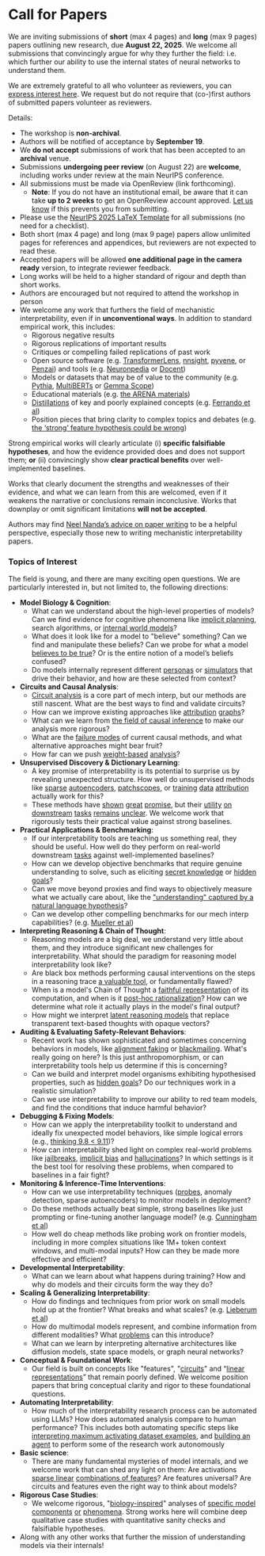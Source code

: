 # Call for Papers
We are inviting submissions of **short** (max 4 pages) and **long** (max 9 pages) papers outlining new research, due **August 22, 2025**. We welcome all submissions that convincingly argue for why they further the field: i.e. which further our ability to use the internal states of neural networks to understand them. 

We are extremely grateful to all who volunteer as reviewers, you can [express interest here](https://www.google.com/url?q=https://docs.google.com/forms/d/e/1FAIpQLSdiw1SJllzoTz_nqzDTzTOGb9DV3W_truQyh-WvYj_QGIi7Mg/viewform?usp%3Ddialog&sa=D&source=editors&ust=1753341061656494&usg=AOvVaw2yKzHsgKAy9V9b0A-ExHZd). We request but do not require that (co-)first authors of submitted papers volunteer as reviewers. 

Details: 
* The workshop is **non-archival**.
* Authors will be notified of acceptance by **September 19**.
* We **do not accept** submissions of work that has been accepted to an **archival** venue.
* Submissions **undergoing peer review** (on August 22) are **welcome**, including works under review at the main NeurIPS conference.
* All submissions must be made via OpenReview (link forthcoming).
  * **Note**: If you do not have an institutional email, be aware that it can take **up to 2 weeks** to get an OpenReview account approved. [Let us know](mailto:neurips2025@mechinterpworkshop.com) if this prevents you from submitting.
* Please use the [NeurIPS 2025 LaTeX Template](https://www.google.com/url?q=https://media.neurips.cc/Conferences/NeurIPS2025/Styles.zip&sa=D&source=editors&ust=1753341061659436&usg=AOvVaw1ycXRbKlMKf60hUEL7wC8h) for all submissions (no need for a checklist).
* Both short (max 4 page) and long (max 9 page) papers allow unlimited pages for references and appendices, but reviewers are not expected to read these.
* Accepted papers will be allowed **one additional page in the camera ready** version, to integrate reviewer feedback.
* Long works will be held to a higher standard of rigour and depth than short works.
* Authors are encouraged but not required to attend the workshop in person
* We welcome any work that furthers the field of mechanistic interpretability, even if in **unconventional ways**. In addition to standard empirical work, this includes:
  * Rigorous negative results
  * Rigorous replications of important results
  * Critiques or compelling failed replications of past work
  * Open source software (e.g. [TransformerLens](https://www.google.com/url?q=https://github.com/neelnanda-io/TransformerLens&sa=D&source=editors&ust=1753341061662113&usg=AOvVaw2TuRYvMUhEzITya9h7ZbpH), [nnsight](https://www.google.com/url?q=https://github.com/ndif-team/nnsight&sa=D&source=editors&ust=1753341061662313&usg=AOvVaw0iWWak-bSBRjGf053IoZzJ), [pyvene](https://www.google.com/url?q=https://github.com/stanfordnlp/pyvene/tree/main/pyvene/models/mlp&sa=D&source=editors&ust=1753341061662506&usg=AOvVaw2SQZ02f_gr202Z6niCoWyV), or [Penzai](https://www.google.com/url?q=https://github.com/google-deepmind/penzai&sa=D&source=editors&ust=1753341061662713&usg=AOvVaw1vWPnFprSaBB6f7ulyvMGE)) and tools (e.g. [Neuronpedia](https://www.google.com/url?q=http://neuronpedia.org&sa=D&source=editors&ust=1753341061662925&usg=AOvVaw2HMUcNTdUzKiGyCt-i1pLE) or [Docent](https://www.google.com/url?q=https://transluce.org/introducing-docent&sa=D&source=editors&ust=1753341061663135&usg=AOvVaw1IpbVB1-Dk0g-AvCC-R0OH))
  * Models or datasets that may be of value to the community (e.g. [Pythia](https://www.google.com/url?q=https://arxiv.org/abs/2304.01373&sa=D&source=editors&ust=1753341061663515&usg=AOvVaw1cxxEHcK8Ou6K0w6cLc5Tq), [MultiBERTs](https://www.google.com/url?q=https://arxiv.org/abs/2106.16163&sa=D&source=editors&ust=1753341061663666&usg=AOvVaw1zIT7X5tLK-2i8ARdN3uHu) or [Gemma Scope](https://www.google.com/url?q=https://arxiv.org/abs/2408.05147&sa=D&source=editors&ust=1753341061663825&usg=AOvVaw1WNlej8LI2fOKX0ua4KEsh))
  * Educational materials (e.g. [the ARENA materials](https://www.google.com/url?q=https://arena3-chapter1-transformer-interp.streamlit.app/&sa=D&source=editors&ust=1753341061664169&usg=AOvVaw0E6BL0mAaA-6wMfvRA8j6n))
  * [Distillations](https://www.google.com/url?q=https://distill.pub/2017/research-debt/&sa=D&source=editors&ust=1753341061664405&usg=AOvVaw3PgQsLicH2ud76pyz2aYvw) of key and poorly explained concepts (e.g. [Ferrando et al](https://www.google.com/url?q=https://arxiv.org/abs/2405.00208&sa=D&source=editors&ust=1753341061664693&usg=AOvVaw07zgjrrXgPdU3KdNh2iN6u))
  * Position pieces that bring clarity to complex topics and debates (e.g. [the ‘strong’ feature hypothesis could be wrong](https://www.google.com/url?q=https://www.alignmentforum.org/posts/tojtPCCRpKLSHBdpn/the-strong-feature-hypothesis-could-be-wrong&sa=D&source=editors&ust=1753341061665230&usg=AOvVaw0Ns82DMIyddu_bl3R4nIzF))

Strong empirical works will clearly articulate (i) **specific falsifiable hypotheses**, and how the evidence provided does and does not support them; **or** (ii) convincingly show **clear practical benefits** over well-implemented baselines. 

Works that clearly document the strengths and weaknesses of their evidence, and what we can learn from this are welcomed, even if it weakens the narrative or conclusions remain inconclusive. Works that downplay or omit significant limitations **will not be accepted**. 

Authors may find [Neel Nanda’s advice on paper writing](https://www.google.com/url?q=https://www.alignmentforum.org/posts/eJGptPbbFPZGLpjsp/highly-opinionated-advice-on-how-to-write-ml-papers&sa=D&source=editors&ust=1753341061667581&usg=AOvVaw1RB9EKFfVJ980FmoIZDCTG) to be a helpful perspective, especially those new to writing mechanistic interpretability papers. 
### Topics of Interest
The field is young, and there are many exciting open questions. We are particularly interested in, but not limited to, the following directions: 
* **Model Biology & Cognition**:
  * What can we understand about the high-level properties of models? Can we find evidence for cognitive phenomena like [implicit planning](https://www.google.com/url?q=https://transformer-circuits.pub/2025/attribution-graphs/biology.html%23dives-poems&sa=D&source=editors&ust=1753341061669386&usg=AOvVaw1V9NONjo8plBG8lSVgfdNl), search algorithms, or [internal world models](https://www.google.com/url?q=https://arxiv.org/abs/2210.13382&sa=D&source=editors&ust=1753341061669655&usg=AOvVaw31qfckPmziKQ_V3GU8Nk64)?
  * What does it look like for a model to "believe" something? Can we find and manipulate these beliefs? Can we probe for what a model [believes to be true](https://www.google.com/url?q=https://arxiv.org/abs/2310.06824&sa=D&source=editors&ust=1753341061670254&usg=AOvVaw2ceQao1WTw9XMv4GxprPuM)? Or is the entire notion of a model’s beliefs confused?
  * Do models internally represent different [personas](https://www.google.com/url?q=https://arxiv.org/abs/2406.12094&sa=D&source=editors&ust=1753341061670656&usg=AOvVaw1ew2O5f9QLXya86WIld_Nd) or [simulators](https://www.google.com/url?q=https://www.nature.com/articles/s41586-023-06647-8&sa=D&source=editors&ust=1753341061670851&usg=AOvVaw3_Ar4EbOvsxTVjEVUWVliF) that drive their behavior, and how are these selected from context?
* **Circuits and Causal Analysis**:
  * [Circuit analysis](https://www.google.com/url?q=https://distill.pub/2020/circuits/zoom-in/&sa=D&source=editors&ust=1753341061671451&usg=AOvVaw1kUgj8n7KsDlqz0zl8ZfPr) is a core part of mech interp, but our methods are still nascent. What are the best ways to find and validate circuits?
  * How can we improve existing approaches like [attribution](https://www.google.com/url?q=https://arxiv.org/abs/2406.11944&sa=D&source=editors&ust=1753341061672101&usg=AOvVaw1WGR0ouQcxUOaNQghQF9vT) [graphs](https://www.google.com/url?q=https://transformer-circuits.pub/2025/attribution-graphs/methods.html&sa=D&source=editors&ust=1753341061672309&usg=AOvVaw0NfNwZDIkzXboekWLQZoRz)?
  * What can we learn from [the field of causal inference](https://www.google.com/url?q=https://arxiv.org/abs/2407.04690&sa=D&source=editors&ust=1753341061672614&usg=AOvVaw1xBzzmf0t6kfdG0o1oIJts) to make our analysis more rigorous?
  * What are the [failure modes](https://www.google.com/url?q=https://arxiv.org/abs/2307.15771&sa=D&source=editors&ust=1753341061672930&usg=AOvVaw2SboQv-ZjKUOg7olLRgtXo) of current causal methods, and what alternative approaches might bear fruit?
  * How far can we push [weight-based](https://www.google.com/url?q=https://arxiv.org/abs/2301.05217&sa=D&source=editors&ust=1753341061673344&usg=AOvVaw2kynE221CzYrm1Baym55J-) [analysis](https://www.google.com/url?q=https://arxiv.org/abs/2410.08417&sa=D&source=editors&ust=1753341061673490&usg=AOvVaw1WyTaf3lF2_5jHHgEbfNGu)?
* **Unsupervised Discovery & Dictionary Learning**:
  * A key promise of interpretability is its potential to surprise us by revealing unexpected structure. How well do unsupervised methods like [sparse](https://www.google.com/url?q=https://arxiv.org/abs/2103.15949&sa=D&source=editors&ust=1753341061674230&usg=AOvVaw0Loe5uXVMgGPpYOzQZcTKY) [autoencoders](https://www.google.com/url?q=https://transformer-circuits.pub/2023/monosemantic-features&sa=D&source=editors&ust=1753341061674412&usg=AOvVaw3Y1B_SxokyA-ONNj1Okwu7), [patch](https://www.google.com/url?q=https://arxiv.org/abs/2401.06102&sa=D&source=editors&ust=1753341061674549&usg=AOvVaw0fmU6Oqo88JABN6JBs5SRl)[scopes](https://www.google.com/url?q=https://arxiv.org/abs/2403.10949v2&sa=D&source=editors&ust=1753341061674653&usg=AOvVaw2KR2h7e1aJpQUlBEaLB6mW), or [training](https://www.google.com/url?q=https://proceedings.mlr.press/v70/koh17a?ref%3Dhttps://githubhelp.com&sa=D&source=editors&ust=1753341061674859&usg=AOvVaw1jIW1mSRImPKd8xpn7sq0K) [data](https://www.google.com/url?q=https://arxiv.org/abs/2308.03296&sa=D&source=editors&ust=1753341061674994&usg=AOvVaw2I761GTGi38XVSK47Xe9Qm) [attribution](https://www.google.com/url?q=https://arxiv.org/abs/2205.11482&sa=D&source=editors&ust=1753341061675141&usg=AOvVaw05NFvbcz2RtPcYEq0qUO1T) actually work for this?
  * These methods have [shown](https://www.google.com/url?q=https://transformer-circuits.pub/2024/scaling-monosemanticity/index.html&sa=D&source=editors&ust=1753341061675508&usg=AOvVaw14yuokevg8Gh3T7tU1Q8uh) [great](https://www.google.com/url?q=https://transformer-circuits.pub/2025/attribution-graphs/biology.html&sa=D&source=editors&ust=1753341061675715&usg=AOvVaw3qngcIR_JO0qayCNKCwmwv) [promise](https://www.google.com/url?q=https://arxiv.org/abs/2503.10965&sa=D&source=editors&ust=1753341061675866&usg=AOvVaw38C2VdtNaz66ptCDGbpkyQ), but their [utility](https://www.google.com/url?q=https://arxiv.org/abs/2502.16681&sa=D&source=editors&ust=1753341061676043&usg=AOvVaw2mml9bfeDtkdv8QRqkab_K) [on](https://www.google.com/url?q=https://www.tilderesearch.com/blog/sieve&sa=D&source=editors&ust=1753341061676192&usg=AOvVaw0_o1Ck7anm1X_RFfUIP6X_) [downstream](https://www.google.com/url?q=https://arxiv.org/abs/2501.17148&sa=D&source=editors&ust=1753341061676350&usg=AOvVaw1KBRwB5dHNzFF3k0JHeNCV) [tasks](https://www.google.com/url?q=https://transformer-circuits.pub/2024/features-as-classifiers/index.html&sa=D&source=editors&ust=1753341061676555&usg=AOvVaw2M5uB15q88MLGRRMaSb2q4) [remains](https://www.google.com/url?q=https://arxiv.org/abs/2502.04382&sa=D&source=editors&ust=1753341061676708&usg=AOvVaw087Qrq7RA_6nfrsVSdyEcS) [unclear](https://www.google.com/url?q=https://www.alignmentforum.org/posts/4uXCAJNuPKtKBsi28/negative-results-for-saes-on-downstream-tasks&sa=D&source=editors&ust=1753341061676955&usg=AOvVaw33n6SlY_WRFnWoJTJtxo6N). We welcome work that rigorously tests their practical value against strong baselines.
* **Practical Applications & Benchmarking**:
  * If our interpretability tools are teaching us something real, they should be useful. How well do they perform on real-world downstream [tasks](https://www.google.com/url?q=https://www.lesswrong.com/posts/wGRnzCFcowRCrpX4Y/downstream-applications-as-validation-of-interpretability&sa=D&source=editors&ust=1753341061678123&usg=AOvVaw0ATVGZhA1BfDC_AwaH4s98) against well-implemented baselines?
  * How can we develop objective benchmarks that require genuine understanding to solve, such as eliciting [secret knowledge](https://www.google.com/url?q=https://arxiv.org/abs/2505.14352&sa=D&source=editors&ust=1753341061678728&usg=AOvVaw0faSSSHNAJUEYfKu-U0RZu) or [hidden goals](https://www.google.com/url?q=https://arxiv.org/abs/2503.10965&sa=D&source=editors&ust=1753341061678908&usg=AOvVaw0U7nSByjstY_BOpFPxCrBc)?
  * Can we move beyond proxies and find ways to objectively measure what we actually care about, like the ["understanding" captured by a natural language hypothesis](https://www.google.com/url?q=https://arxiv.org/abs/2502.04382&sa=D&source=editors&ust=1753341061679495&usg=AOvVaw13qkrdON2rAk-8AWLmKaqH)?
  * Can we develop other compelling benchmarks for our mech interp capabilities? (e.g. [Mueller et al](https://www.google.com/url?q=https://arxiv.org/abs/2504.13151&sa=D&source=editors&ust=1753341061679934&usg=AOvVaw0g3xUJDTU3SQZz7_qfsMBC))
* **Interpreting Reasoning & Chain of Thought**:
  * Reasoning models are a big deal, we understand very little about them, and they introduce significant new challenges for interpretability. What should the paradigm for reasoning model interpretability look like?
  * Are black box methods performing causal interventions on the steps in a reasoning trace [a valuable tool](https://www.google.com/url?q=https://arxiv.org/abs/2506.19143&sa=D&source=editors&ust=1753341061681217&usg=AOvVaw0xW-_bsr5gP5X-3xzqgZoT), or fundamentally flawed?
  * When is a model's Chain of Thought a [faithful representation](https://www.google.com/url?q=https://arxiv.org/abs/2305.04388&sa=D&source=editors&ust=1753341061681625&usg=AOvVaw14XikqNZCwIrLtfMDhT4B6) of its computation, and when is it [post-hoc rationalization](https://www.google.com/url?q=https://arxiv.org/abs/2503.08679&sa=D&source=editors&ust=1753341061681920&usg=AOvVaw2rqBFJQ8bQNDM6k85ei1D1)? How can we determine what role it actually plays in the model's final output?
  * How might we interpret [latent reasoning models](https://www.google.com/url?q=https://arxiv.org/abs/2412.06769&sa=D&source=editors&ust=1753341061682428&usg=AOvVaw3XwWInKbNTFzzMritgutzb) that replace transparent text-based thoughts with opaque vectors?
* **Auditing & Evaluating Safety-Relevant Behaviors**:
  * Recent work has shown sophisticated and sometimes concerning behaviors in models, like [alignment faking](https://www.google.com/url?q=https://arxiv.org/abs/2412.14093&sa=D&source=editors&ust=1753341061683300&usg=AOvVaw17AT-bLVcBYBY6rR21Kqn4) or [blackmailing](https://www.google.com/url?q=https://www.anthropic.com/research/agentic-misalignment&sa=D&source=editors&ust=1753341061683514&usg=AOvVaw1qSv7CJpvS2DnbQ0vznLve). What's really going on here? Is this just anthropomorphism, or can interpretability tools help us determine if this is concerning?
  * Can we build and interpret model organisms exhibiting hypothesised properties, such as [hidden goals](https://www.google.com/url?q=https://arxiv.org/abs/2503.10965&sa=D&source=editors&ust=1753341061684264&usg=AOvVaw2sRh6X86k9jsz_uFTnoZAt)? Do our techniques work in a realistic simulation?
  * Can we use interpretability to improve our ability to red team models, and find the conditions that induce harmful behavior?
* **Debugging & Fixing Models**:
  * How can we apply the interpretability toolkit to understand and ideally fix unexpected model behaviors, like simple logical errors (e.g., [thinking 9.8 < 9.11](https://www.google.com/url?q=https://transluce.org/observability-interface&sa=D&source=editors&ust=1753341061685706&usg=AOvVaw1IiP8AwOTzQPK_CdWMX4VW))?
  * How can interpretability shed light on complex real-world problems like [jailbreaks](https://www.google.com/url?q=https://transformer-circuits.pub/2025/attribution-graphs/biology.html%23dives-jailbreak&sa=D&source=editors&ust=1753341061686270&usg=AOvVaw0rd29dAuHWlluw6Iah34zS), [implicit bias](https://www.google.com/url?q=https://arxiv.org/abs/2506.10922&sa=D&source=editors&ust=1753341061686463&usg=AOvVaw098MkiMkd2E36P5s7EW_TQ) and [hallucinations](https://www.google.com/url?q=https://arxiv.org/abs/2411.14257&sa=D&source=editors&ust=1753341061686637&usg=AOvVaw2wFJYPDXIfLAM9sKsIV0g6)? In which settings is it the best tool for resolving these problems, when compared to baselines in a fair fight?
* **Monitoring & Inference-Time Interventions**:
  * How can we use interpretability techniques ([probes](https://www.google.com/url?q=https://arxiv.org/abs/2102.12452&sa=D&source=editors&ust=1753341061687535&usg=AOvVaw358GDX0dIIObT_pRoxRj3p), anomaly detection, sparse autoencoders) to monitor models in deployment?
  * Do these methods actually beat simple, strong baselines like just prompting or fine-tuning another language model? (e.g. [Cunningham et al](https://www.google.com/url?q=https://alignment.anthropic.com/2025/cheap-monitors/&sa=D&source=editors&ust=1753341061688293&usg=AOvVaw2HMVwLjzz3r5Q0nPrWKBZR))
  * How well do cheap methods like probing work on frontier models, including in more complex situations like 1M+ token context windows, and multi-modal inputs? How can they be made more effective and efficient?
* **Developmental Interpretability**:
  * What can we learn about what happens during training? How and why do models and their circuits form the way they do?
* **Scaling & Generalizing Interpretability**:
  * How do findings and techniques from prior work on small models hold up at the frontier? What breaks and what scales? (e.g. [Lieberum et al](https://www.google.com/url?q=https://arxiv.org/abs/2307.09458&sa=D&source=editors&ust=1753341061690280&usg=AOvVaw0g6sLfA-73aAnTrQHAvw0D))
  * How do multimodal models represent, and combine information from different modalities? What [problems](https://www.google.com/url?q=https://openreview.net/pdf?id%3DVUhRdZp8ke&sa=D&source=editors&ust=1753341061690786&usg=AOvVaw2-s61BKETnuRWT8rUr59vk) can this introduce?
  * What can we learn by interpreting alternative architectures like diffusion models, state space models, or graph neural networks?
* **Conceptual & Foundational Work**:
  * Our field is built on concepts like "features", "[circuits](https://www.google.com/url?q=https://distill.pub/2020/circuits/zoom-in/&sa=D&source=editors&ust=1753341061691832&usg=AOvVaw2dNmfiaP-A6KEBsIDryaqI)" and “[linear representations](https://www.google.com/url?q=https://transformer-circuits.pub/2024/july-update/index.html%23linear-representations&sa=D&source=editors&ust=1753341061692076&usg=AOvVaw22zIjsLVDi_efNKY8k2Gt9)” that remain poorly defined. We welcome position papers that bring conceptual clarity and rigor to these foundational questions.
* **Automating Interpretability**:
  * How much of the interpretability research process can be automated using LLMs? How does automated analysis compare to human performance? This includes both automating specific steps like [interpreting maximum activating dataset examples](https://www.google.com/url?q=https://openaipublic.blob.core.windows.net/neuron-explainer/paper/index.html&sa=D&source=editors&ust=1753341061693272&usg=AOvVaw2uvevdJINHCvjDwazfew5w), and [building an agent](https://www.google.com/url?q=https://arxiv.org/abs/2404.14394&sa=D&source=editors&ust=1753341061693456&usg=AOvVaw2GBuAq5LmWmJMxOMHweufr) to perform some of the research work autonomously
* **Basic science**:
  * There are many fundamental mysteries of model internals, and we welcome work that can shed any light on them: Are activations [sparse linear](https://www.google.com/url?q=https://arxiv.org/abs/1601.03764&sa=D&source=editors&ust=1753341061694313&usg=AOvVaw2yxQeGsZ8O_0CNlKCLAN2g) [combinations of features](https://www.google.com/url?q=https://transformer-circuits.pub/2022/toy_model/index.html&sa=D&source=editors&ust=1753341061694547&usg=AOvVaw0gtHrl8_enhIpBeEeL8dpU)? Are features universal? Are circuits and features even the right way to think about models?
* **Rigorous Case Studies**:
  * We welcome rigorous, "[biology-inspired](https://www.google.com/url?q=https://distill.pub/2020/circuits/curve-circuits/&sa=D&source=editors&ust=1753341061695329&usg=AOvVaw1iAYfGcADtyNUhC3SJtbRg)" analyses of [specific model](https://www.google.com/url?q=https://arxiv.org/abs/2310.04625&sa=D&source=editors&ust=1753341061695532&usg=AOvVaw1SZGx8mvXGD7re0mEvom1B) [components](https://www.google.com/url?q=https://transformer-circuits.pub/2024/scaling-monosemanticity/index.html&sa=D&source=editors&ust=1753341061695751&usg=AOvVaw1Sjgwr-i3W8LRErJ7-jsUg) [or](https://www.google.com/url?q=https://arxiv.org/abs/2305.01610&sa=D&source=editors&ust=1753341061695895&usg=AOvVaw1VR6VUJsZ0R5hK8FVpUmKQ) [phenomena](https://www.google.com/url?q=https://arxiv.org/abs/2306.09346&sa=D&source=editors&ust=1753341061696050&usg=AOvVaw1NU2yLi_WO-5rLvwyzInnn). Strong works here will combine deep qualitative case studies with quantitative sanity checks and falsifiable hypotheses.
* Along with any other works that further the mission of understanding models via their internals!
